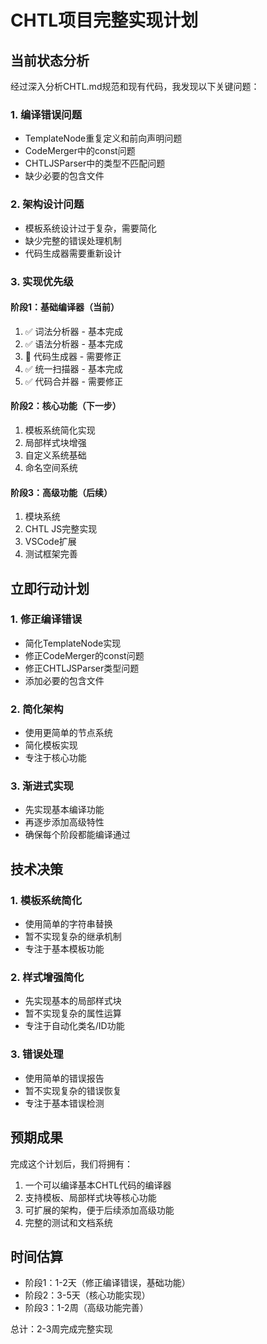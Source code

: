 # CHTL项目完整实现计划

## 当前状态分析

经过深入分析CHTL.md规范和现有代码，我发现以下关键问题：

### 1. 编译错误问题
- TemplateNode重复定义和前向声明问题
- CodeMerger中的const问题
- CHTLJSParser中的类型不匹配问题
- 缺少必要的包含文件

### 2. 架构设计问题
- 模板系统设计过于复杂，需要简化
- 缺少完整的错误处理机制
- 代码生成器需要重新设计

### 3. 实现优先级

#### 阶段1：基础编译器（当前）
1. ✅ 词法分析器 - 基本完成
2. ✅ 语法分析器 - 基本完成  
3. 🔄 代码生成器 - 需要修正
4. ✅ 统一扫描器 - 基本完成
5. ✅ 代码合并器 - 需要修正

#### 阶段2：核心功能（下一步）
1. 模板系统简化实现
2. 局部样式块增强
3. 自定义系统基础
4. 命名空间系统

#### 阶段3：高级功能（后续）
1. 模块系统
2. CHTL JS完整实现
3. VSCode扩展
4. 测试框架完善

## 立即行动计划

### 1. 修正编译错误
- 简化TemplateNode实现
- 修正CodeMerger的const问题
- 修正CHTLJSParser类型问题
- 添加必要的包含文件

### 2. 简化架构
- 使用更简单的节点系统
- 简化模板实现
- 专注于核心功能

### 3. 渐进式实现
- 先实现基本编译功能
- 再逐步添加高级特性
- 确保每个阶段都能编译通过

## 技术决策

### 1. 模板系统简化
- 使用简单的字符串替换
- 暂不实现复杂的继承机制
- 专注于基本模板功能

### 2. 样式增强简化
- 先实现基本的局部样式块
- 暂不实现复杂的属性运算
- 专注于自动化类名/ID功能

### 3. 错误处理
- 使用简单的错误报告
- 暂不实现复杂的错误恢复
- 专注于基本错误检测

## 预期成果

完成这个计划后，我们将拥有：
1. 一个可以编译基本CHTL代码的编译器
2. 支持模板、局部样式块等核心功能
3. 可扩展的架构，便于后续添加高级功能
4. 完整的测试和文档系统

## 时间估算

- 阶段1：1-2天（修正编译错误，基础功能）
- 阶段2：3-5天（核心功能实现）
- 阶段3：1-2周（高级功能完善）

总计：2-3周完成完整实现